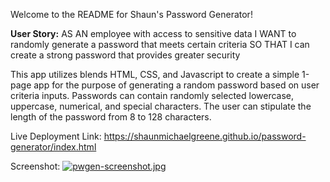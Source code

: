 Welcome to the README for Shaun's Password Generator! 

**User Story:**
AS AN employee with access to sensitive data
I WANT to randomly generate a password that meets certain criteria
SO THAT I can create a strong password that provides greater security

This app utilizes blends HTML, CSS, and Javascript to create a simple 1-page app for the purpose of generating a random password based on user criteria inputs. Passwords can contain randomly selected lowercase, uppercase, numerical, and special characters. The user can stipulate the length of the password from 8 to 128 characters.  

Live Deployment Link: https://shaunmichaelgreene.github.io/password-generator/index.html

Screenshot: [![pwgen-screenshot.jpg](https://i.postimg.cc/pdrT5rrn/pwgen-screenshot.jpg)](https://postimg.cc/7CvDpxgx)
